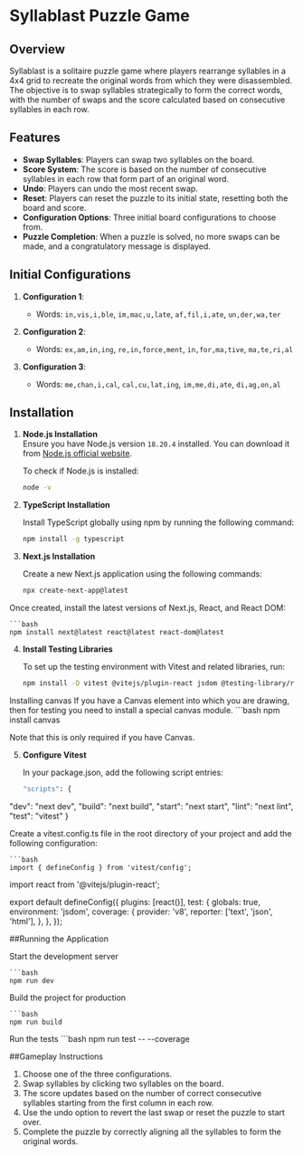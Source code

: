 # Syllablast Puzzle Game

## Overview

Syllablast is a solitaire puzzle game where players rearrange syllables in a 4x4 grid to recreate the original words from which they were disassembled. The objective is to swap syllables strategically to form the correct words, with the number of swaps and the score calculated based on consecutive syllables in each row.

## Features

- **Swap Syllables**: Players can swap two syllables on the board.
- **Score System**: The score is based on the number of consecutive syllables in each row that form part of an original word.
- **Undo**: Players can undo the most recent swap.
- **Reset**: Players can reset the puzzle to its initial state, resetting both the board and score.
- **Configuration Options**: Three initial board configurations to choose from.
- **Puzzle Completion**: When a puzzle is solved, no more swaps can be made, and a congratulatory message is displayed.

## Initial Configurations

1. **Configuration 1**:  
   - Words: `in,vis,i,ble`, `im,mac,u,late`, `af,fil,i,ate`, `un,der,wa,ter`
   
2. **Configuration 2**:  
   - Words: `ex,am,in,ing`, `re,in,force,ment`, `in,for,ma,tive`, `ma,te,ri,al`

3. **Configuration 3**:  
   - Words: `me,chan,i,cal`, `cal,cu,lat,ing`, `im,me,di,ate`, `di,ag,on,al`

## Installation

1. **Node.js Installation**  
   Ensure you have Node.js version `18.20.4` installed. You can download it from [Node.js official website](https://nodejs.org/en/download/package-manager).

   To check if Node.js is installed:
   ```bash
   node -v
2. **TypeScript Installation**

    Install TypeScript globally using npm by running the following command:

    ```bash
    npm install -g typescript

3. **Next.js Installation**

    Create a new Next.js application using the following commands:

    ```bash
    npx create-next-app@latest


Once created, install the latest versions of Next.js, React, and React DOM:

    ```bash
    npm install next@latest react@latest react-dom@latest

4. **Install Testing Libraries**

    To set up the testing environment with Vitest and related libraries, run:
    
    ```bash
    npm install -D vitest @vitejs/plugin-react jsdom @testing-library/react @testing-library/dom 

Installing canvas
If you have a Canvas element into which you are drawing, then for testing you need to install a special
canvas module.
    ```bash
    npm install canvas
    
Note that this is only required if you have Canvas.

5. **Configure Vitest**

    In your package.json, add the following script entries:
    
    ```bash
    "scripts": {
  "dev": "next dev",
  "build": "next build",
  "start": "next start",
  "lint": "next lint",
  "test": "vitest"
}

Create a vitest.config.ts file in the root directory of your project and add the following configuration:

    ```bash
    import { defineConfig } from 'vitest/config';
import react from '@vitejs/plugin-react';

export default defineConfig({
  plugins: [react()],
  test: {
    globals: true,
    environment: 'jsdom',
    coverage: {
      provider: 'v8',
      reporter: ['text', 'json', 'html'],
    },
  },
});

##Running the Application

Start the development server

    ```bash
    npm run dev

Build the project for production
    
    ```bash
    npm run build

Run the tests
    ```bash
    npm run test -- --coverage


##Gameplay Instructions
1. Choose one of the three configurations.
2. Swap syllables by clicking two syllables on the board.
3. The score updates based on the number of correct consecutive syllables starting from the first column in each row.
4. Use the undo option to revert the last swap or reset the puzzle to start over.
5. Complete the puzzle by correctly aligning all the syllables to form the original words.


